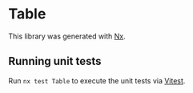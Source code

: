 # Table

This library was generated with [Nx](https://nx.dev).

## Running unit tests

Run `nx test Table` to execute the unit tests via [Vitest](https://vitest.dev/).

